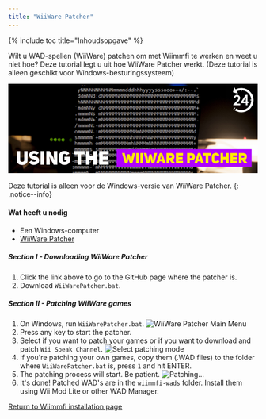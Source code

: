 ```yaml
---
title: "WiiWare Patcher"
---
```


{% include toc title="Inhoudsopgave" %}

Wilt u WAD-spellen (WiiWare) patchen om met Wiimmfi te werken en weet u niet hoe? Deze tutorial legt u uit hoe WiiWare Patcher werkt. (Deze tutorial is alleen geschikt voor Windows-besturingssysteem)

![De WiiWare-patcher gebruiken](/images/rc24_using_the_wiiware_patcher.jpg)

Deze tutorial is alleen voor de Windows-versie van WiiWare Patcher.
{: .notice--info}

#### Wat heeft u nodig

* Een Windows-computer
* [WiiWare Patcher](https://github.com/RiiConnect24/WiiWare-Patcher/releases)

##### Section I - Downloading WiiWare Patcher

1. Click the link above to go to the GitHub page where the patcher is.
2. Download `WiiWarePatcher.bat`.

##### Section II - Patching WiiWare games

1. On Windows, run `WiiWarePatcher.bat`. ![WiiWare Patcher Main Menu](/images/WiiWare-Patcher/1.JPG)
2. Press any key to start the patcher.
3. Select if you want to patch your games or if you want to download and patch `Wii Speak Channel`. ![Select patching mode](/images/WiiWare-Patcher/2.JPG)
4. If you're patching your own games, copy them (.WAD files) to the folder where `WiiWarePatcher.bat` is, press `1` and hit ENTER.
5. The patching process will start. Be patient. ![Patching...](/images/WiiWare-Patcher/3.JPG)
6. It's done! Patched WAD's are in the `wiimmfi-wads` folder. Install them using Wii Mod Lite or other WAD Manager.

[Return to Wiimmfi installation page](wiimmfi)
